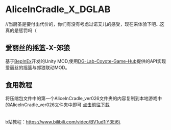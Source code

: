 # AliceInCradle_X_DGLAB
//当厨圣是要付出代价的，你们有没有考虑过诺艾儿的感受，现在来体验下吧...这真的是惩罚吗（
## 爱丽丝的摇篮-X-郊狼
基于[BepInEx](https://github.com/BepInEx/BepInEx)开发的Unity MOD,使用[DG-Lab-Coyote-Game-Hub](https://github.com/hyperzlib/DG-Lab-Coyote-Game-Hub)提供的API实现爱丽丝的摇篮与郊狼联动MOD。
## 食用教程
将压缩包文件中的第一个AliceInCradle_ver026文件夹的内容复制到本地游戏中的AliceInCradle_ver026文件夹中即可
[点击前往下载](https://github.com/sllying/AliceInCradle_X_DGLAB/releases)\
\
\
 b站教程：https://www.bilibili.com/video/BV1ud1iY3Ei6\


